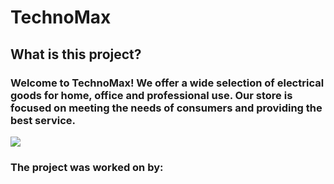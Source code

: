# TechnoMax
##  What is this project?
### Welcome to TechnoMax! We offer a wide selection of electrical goods for home, office and professional use. Our store is focused on meeting the needs of consumers and providing the best service.
![](https://userua.org.ua/wp-content/uploads/2024/02/pctech.jpg)
### The project was worked on by:

